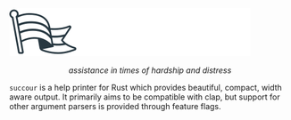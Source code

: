 <img src="./assets/logo.svg">

<p align="center"><i>assistance in times of hardship and distress</i></p>

`succour` is a help printer for Rust which provides beautiful, compact, width aware output. It primarily aims to be compatible with clap, but support for other argument parsers is provided through feature flags.



